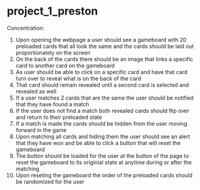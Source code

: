 # project_1_preston
Concentration:
1. Upon opening the webpage a user should see a gameboard with 20 preloaded cards that all look the same and the cards should be laid out proportionately on the screen  
2. On the back of the cards there should be an image that links a specific card to another card on the gameboard  
3. As user should be able to click on a specific card and have that card turn over to reveal what is on the back of the card  
4. That card should remain revealed until a second card is selected and revealed as well  
5. If a user matches 2 cards that are the same the user should be notified that they have found a match
6. If the user does not find a match both revealed cards should flip over and return to their preloaded state
7. If a match is made the cards should be hidden from the user moving forward in the game  
8. Upon matching all cards and hiding them the user should see an alert that they have won and be able to click a button that will reset the gameboard  
9. The button should be loaded for the user at the button of the page to reset the gameboard to its originial state at anytime during or after the matching  
10. Upon reseting the gameboard the order of the preloaded cards should be randomized for the user
